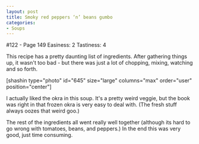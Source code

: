 ```yaml
---
layout: post
title: Smoky red peppers ‘n’ beans gumbo
categories:
- Soups
---
```


#122 - Page 149
Easiness: 2
Tastiness: 4

This recipe has a pretty daunting list of ingredients. After gathering things up, it wasn't too bad - but there was just a lot of chopping, mixing, watching and so forth.

[shashin type="photo" id="645" size="large" columns="max" order="user" position="center"]

I actually liked the okra in this soup. It's a pretty weird veggie, but the book was right in that frozen okra is very easy to deal with. (The fresh stuff always oozes that weird goo.)

The rest of the ingredients all went really well together (although its hard to go wrong with tomatoes, beans, and peppers.) In the end this was very good, just time consuming.
